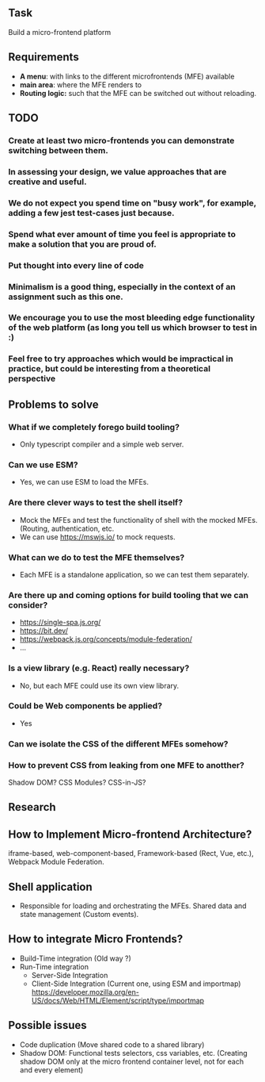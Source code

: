 ## Task
Build a micro-frontend platform

## Requirements
- **A menu**: with links to the different microfrontends (MFE) available
- **main area**: where the MFE renders to
- **Routing logic:** such that the MFE can be switched out without reloading.

## TODO
### Create at least two micro-frontends you can demonstrate switching between them.
### In assessing your design, we value approaches that are creative and useful.
### We do not expect you spend time on "busy work", for example, adding a few jest test-cases just because.
### Spend what ever amount of time you feel is appropriate to make a solution that you are proud of.
### Put thought into every line of code
### Minimalism is a good thing, especially in the context of an assignment such as this one.
### We encourage you to use the most bleeding edge functionality of the web platform (as long you tell us which browser to test in :)
### Feel free to try approaches which would be impractical in practice, but could be interesting from a theoretical perspective

## Problems to solve
### What if we completely forego build tooling?
- Only typescript compiler and a simple web server.

### Can we use ESM?
- Yes, we can use ESM to load the MFEs.

### Are there clever ways to test the shell itself?
- Mock the MFEs and test the functionality of shell with the mocked MFEs. (Routing, authentication, etc.
- We can use https://mswjs.io/ to mock requests.

### What can we do to test the MFE themselves?
- Each MFE is a standalone application, so we can test them separately.

### Are there up and coming options for build tooling that we can consider?
- https://single-spa.js.org/
- https://bit.dev/
- https://webpack.js.org/concepts/module-federation/
- ...

### Is a view library (e.g. React) really necessary?
- No, but each MFE could use its own view library.

### Could be Web components be applied?
- Yes

### Can we isolate the CSS of the different MFEs somehow?
### How to prevent CSS from leaking from one MFE to anotther?
Shadow DOM? CSS Modules? CSS-in-JS?


## Research

## How to Implement Micro-frontend Architecture?
iframe-based, web-component-based, Framework-based (Rect, Vue, etc.), Webpack Module Federation.

## Shell application
- Responsible for loading and orchestrating the MFEs. Shared data and state management (Custom events).

## How to integrate Micro Frontends?
- Build-Time integration (Old way ?)
- Run-Time integration
  - Server-Side Integration
  - Client-Side Integration (Current one, using ESM and importmap) https://developer.mozilla.org/en-US/docs/Web/HTML/Element/script/type/importmap

## Possible issues
- Code duplication (Move shared code to a shared library)
- Shadow DOM: Functional tests selectors, css variables, etc. (Creating shadow DOM only at the micro frontend container level, not for each and every element)
